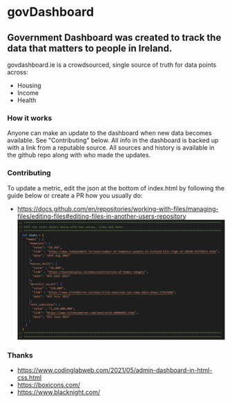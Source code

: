 # govDashboard

## Government Dashboard was created to track the data that matters to people in Ireland.

govdashboard.ie is a crowdsourced, single source of truth for data points across:
- Housing
- Income
- Health

### How it works

Anyone can make an update to the dashboard when new data becomes available. See "Contributing" below.
All info in the dashboard is backed up with a link from a reputable source.
All sources and history is available in the github repo along with who made the updates.

### Contributing

To update a metric, edit the json at the bottom of index.html by following the guide below or create a PR how you usually do:
- https://docs.github.com/en/repositories/working-with-files/managing-files/editing-files#editing-files-in-another-users-repository
![](screenshot.png)

### Thanks
- https://www.codinglabweb.com/2021/05/admin-dashboard-in-html-css.html
- https://boxicons.com/
- https://www.blacknight.com/